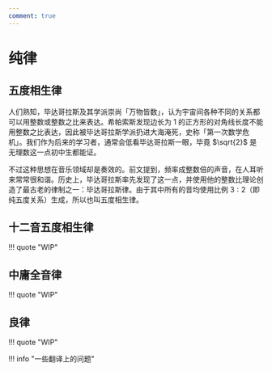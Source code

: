 ```yaml
---
comment: true
---
```


# 纯律

## 五度相生律

人们熟知，毕达哥拉斯及其学派崇尚「万物皆数」，认为宇宙间各种不同的关系都可以用整数或整数之比来表达。希帕索斯发现边长为 1 的正方形的对角线长度不能用整数之比表达，因此被毕达哥拉斯学派扔进大海淹死，史称「第一次数学危机」。我们作为后来的学习者，通常会低看毕达哥拉斯一眼，毕竟 $\sqrt{2}$ 是无理数这一点初中生都能证。

不过这种思想在音乐领域却是奏效的。前文提到，频率成整数倍的声音，在人耳听来常常很和谐。历史上，毕达哥拉斯率先发现了这一点，并使用他的整数比理论创造了最古老的律制之一：毕达哥拉斯律。由于其中所有的音均使用比例 $3:2$（即纯五度关系）生成，所以也叫五度相生律。

## 十二音五度相生律

!!! quote "WIP"

## 中庸全音律

!!! quote "WIP"

## 良律

!!! quote "WIP"

!!! info "一些翻译上的问题"
